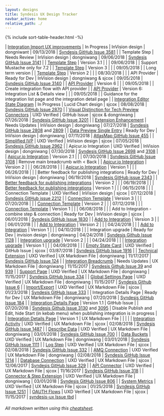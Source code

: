 ```yaml
---
layout: designs
title: Syndesis UX Design Tracker
navbar_active: home
relative_path: ./
---
```


{% include sort-table-header.html -%}

| [Integration Import UX improvements](https://redhat.invisionapp.com/share/5DO1KTZVG4J#/screens) | In Progress | InVision design | dongniwant | 09/13/2018 | [Syndesis GitHub Issue 3581](https://github.com/syndesisio/syndesis/issues/3581) |
| Template Step | Needs Review | InVision design | dongniwang | 09/06/2018 | [Syndesis GitHub Issue 3141](https://github.com/syndesisio/syndesis/issues/3141) |
| [Template Step](https://redhat.invisionapp.com/share/UYNXZ30MQ34) | Version 3.1 | | | 09/06/2018 |  | Support Mustache only for 7.2  |
| [Template Step](https://redhat.invisionapp.com/share/MKNX2N6SVE6) | Version 3 | | | 09/05/2018 |  | Long term version |
| [Template Step](https://redhat.invisionapp.com/share/GHNTV6PJK32) | Version 2 | | | 08/30/2018 |  |
| API Provider | Ready for Dev | InVision design | dongniwang & sjcox | 09/05/2018 | [Syndesis GitHub Issue 3140](https://github.com/syndesisio/syndesis/issues/3140) |
| [API Provider](https://redhat.invisionapp.com/share/CBNWDY58AHG) | Version 6 | | | 09/05/2018 |  | Create integration flow with API provider  |
| [API Provider](https://redhat.invisionapp.com/share/4JNR7J5DMNY) | Version 6: Integration List & Details view | | | 09/05/2018 |  | Guidance for the integration list page and the integration detail page |
| [Integration Editor State Diagram](https://www.lucidchart.com/invitations/accept/d9d991da-1b97-4320-86ca-0bc00e171344) | In Progress | Lucid Chart design | sjcox | 08/08/2018 | [Syndesis GitHub Issue 2870](https://github.com/syndesisio/syndesis/issues/2870) |
| [Visual Distinction for Tech Preview Connectors](https://github.com/syndesisio/syndesis/issues/3201) | UXD Verified | GitHub Issue | sjcox & dongniwang | 07/26/2018 | [Syndesis GitHub Issue 3201](https://github.com/syndesisio/syndesis/issues/3201) |
| [Extension Enhancement](https://redhat.invisionapp.com/share/WDN80PACBJU) | Needs Updates | InVision design | dongniwang | 07/27/2018 | [Syndesis GitHub Issue 2808](https://github.com/syndesisio/syndesis/issues/2808) and [2809](https://github.com/syndesisio/syndesis/issues/2809) |
| [Data Preview Single Entry](https://redhat.invisionapp.com/share/MAMPCU2CNFR) | Ready for Dev | InVision design | dongniwang | 07/11/2018 | [AtlasMap GitHub Issue 455](https://github.com/atlasmap/atlasmap/issues/455) |
| [Simplified IVP](https://redhat.invisionapp.com/share/Z7MM774PR8D) | UXD Verified | InVision design | sjcox | 07/05/2018 | [Syndesis GitHub Issue 2962](https://github.com/syndesisio/syndesis/issues/2962) |
| Apicur.io Integration | UXD Verified | InVision design | dongniwang | 07/30/2018 | [Syndesis GitHub Issue 2698](https://github.com/syndesisio/syndesis/issues/2698) and [3108](https://github.com/syndesisio/syndesis/issues/3108) |
| [Apicur.io Integration](https://redhat.invisionapp.com/share/V7N923M4N2E) | Version 2.1 | | | 07/30/2018 | [Syndesis GitHub Issue 3108](https://github.com/syndesisio/syndesis/issues/3108) | Remove main breadcrumb with < Back |
| [Apicur.io Integration](https://redhat.invisionapp.com/share/2EM4HUZD4MA) | Version 2 | | | 06/28/2018 |  |
| [Apicur.io Integration](https://redhat.invisionapp.com/share/UJLWDYZZGCE) | Version 1 | | | 06/26/2018 |  |
| Better feedback for publishing integrations | Ready for Dev | InVision design | dongniwang | 06/19/2018 | [Syndesis GitHub issue 2343](https://github.com/syndesisio/syndesis/issues/2343) |
| [Better feedback for publishing integrations](https://redhat.invisionapp.com/share/7ZLWFLLTRQC) | Version 2 | | | 06/19/2018 | |
| [Better feedback for publishing integrations](https://redhat.invisionapp.com/share/BUL3FETVXDN) | Version 1 | | | 06/15/2018 | |
| Connection Template | UXD Verified | InVision design | sjcox | 07/12/2018 | [Syndesis GitHub issue 2212](https://github.com/syndesisio/syndesis/issues/2212) |
| [Connection Template](https://redhat.invisionapp.com/share/VZN4L63RS5D#/screens) | Version 3 | | | 07/20/2018 |  |
| [Connection Template](https://redhat.invisionapp.com/share/NKMXKRVJG93) | Version 2 | | | 07/12/2018 |  |
| [Connection Template](https://redhat.invisionapp.com/share/BGKJY9XCA6H) | Version 1 | | | 06/08/2018 |  |
| Add to Integration - combine step & connection | Ready for Dev | InVision design | sjcox | 06/01/2018 | [Syndesis GitHub Issue 1830](https://github.com/syndesisio/syndesis/issues/1830) |
| [Add to Integration](https://redhat.invisionapp.com/share/X6K0SKUWZFG) | Version 3 | | | 06/01/2018 | |
| [Add to Integration](https://redhat.invisionapp.com/share/PWH14PWMCXE) | Version 2 | | | 04/24/2018 | |
| [Add to Integration](https://redhat.invisionapp.com/share/EWGS7DL3D68) | Version 1 | | | 04/10/2018 | |
| Integration upgrade | Ready for Dev | invision design | dongniwang | 04/24/2018 | [Syndesis Github Issue 1128](https://github.com/syndesisio/syndesis/issues/1128) |
| [Integration upgrade](https://redhat.invisionapp.com/share/TMHF3EF9P3H) | Version 2 | | | 04/24/2018 | |
| [Integration upgrade](https://redhat.invisionapp.com/share/cqgr6xbvf2b#/screens) | Version 1 | | | 04/09/2018 | |
| [Empty State Card](https://github.com/syndesisio/syndesis/issues/1916) | UXD Verified | GitHub Issue | sjcox | 03/87/2018 | [Syndesis GitHub Issue 1916](https://github.com/syndesisio/syndesis/issues/1916) |
| [Technical Extension](https://github.com/syndesisio/syndesis/blob/master/ux/designs/technical_extensions/tech_ext.md) | UXD Verified | UX Markdown File | dongniwang | 11/17/2017 | [Syndesis GitHub Issue 124](https://github.com/syndesisio/syndesis-project/issues/124) |
| [Integration Breadcrumb](https://github.com/syndesisio/syndesis/blob/master/ux/designs/navigation/navigation_breadcrumb_integration.md) | Needs Updates | UX Markdown File | dongniwang | 11/15/2017 | [Syndesis Github Issue 39](https://github.com/syndesisio/syndesis-ux/issues/39) and [939](https://github.com/syndesisio/syndesis-ui/issues/939) |
| [Support Page](https://github.com/syndesisio/syndesis/blob/master/ux/designs/support-page/support-page.md) | UXD Verified | UX Markdown File | dongniwang | 11/15/2017 | [Syndesis GitHub Issue 334](https://github.com/syndesisio/syndesis/issues/334) |
| [Global Settings Page](https://github.com/syndesisio/syndesis/blob/master/ux/designs/global-settings-page/global_settings_page_overview.md) | UXD Verified | UX Markdown File | dongniwang | 11/15/2017 | [Syndesis Github Issue 6](https://github.com/syndesisio/syndesis-ux/issues/6) |
| [Import/Export](https://github.com/syndesisio/syndesis/blob/master/ux/designs/importexport/importexport.md) | UXD Verified | UX Markdown File | sjcox | 01/23/2018 | [Syndesis GitHub Issue 333](https://github.com/syndesisio/syndesis/issues/333) |
| Integration Details Page | Ready for Dev | UX Markdown File | dongniwang | 07/20/2018 | [Syndesis GitHub Issue 184](https://github.com/syndesisio/syndesis/issues/184) |
| [Integration Details Page](https://github.com/syndesisio/syndesis/issues/3130) | Version 1.1 | GitHub Issue | | 07/20/2018 | [Syndesis Github Issue 3130](https://github.com/syndesisio/syndesis/issues/3130) and [3095](https://github.com/syndesisio/syndesis/issues/3095) | Disable Publish and Edit, hide Start (in kebab menu) when publishing integration is in progress |
| [Integration Details Page](https://github.com/syndesisio/syndesis/blob/master/ux/designs/integration_details/integration_details_page.md) | Version 1 | UX Markdown File |  |  | |
| [Integration Activity](https://github.com/syndesisio/syndesis/blob/master/ux/designs/integrationactivity/integrationactivity.md) | UXD Verified | UX Markdown File | sjcox | 02/08/2018 | [Syndesis GitHub Issue 1487](https://github.com/syndesisio/syndesis/issues/1487) |
| [Describe Data](https://github.com/syndesisio/syndesis/blob/master/ux/designs/describe-data/describe-data.md) | UXD Verified | UX Markdown File | dongniwang | 03/01/2018 | [Syndesis GitHub Issue 700](https://github.com/syndesisio/syndesis/issues/700) |
| [Data Buckets](https://github.com/syndesisio/syndesis/blob/master/ux/designs/data-buckets/data-buckets.md) | UXD Verified | UX Markdown File | dongniwang | 03/01/2018 | [Syndesis GitHub Issue 1111](https://github.com/syndesisio/syndesis/issues/1111) |
| [Log Step](https://github.com/syndesisio/syndesis/blob/master/ux/designs/logstep/logstep.md) | UXD Verified | UX Markdown File | sjcox | 02/08/2018 | [Syndesis GitHub Issue 332](https://github.com/syndesisio/syndesis/issues/332) |
| [AMQ Connection](https://github.com/syndesisio/syndesis/blob/master/ux/designs/amq/amq.md) | UXD Verified | UX Markdown File | dongniwang | 02/08/2018 | [Syndesis GitHub Issue 1214](https://github.com/syndesisio/syndesis/issues/1214) |
| [Database Connection](https://github.com/syndesisio/syndesis/blob/master/ux/designs/databaseconnection/databaseconnection.md) | UXD Verified | UX Markdown File | sjcox | 12/06/2017 | [Syndesis GitHub Issue 329](https://github.com/syndesisio/syndesis/issues/329) |
| [API Connector](https://github.com/syndesisio/syndesis/blob/master/ux/designs/apiconnector/apiconnector.md) | UXD Verified | UX Markdown File | sjcox | 11/16/2017 | [Syndesis GitHub Issue 318](https://github.com/syndesisio/syndesis/issues/318) |
| [Connector & Step Extension](https://github.com/syndesisio/syndesis/blob/master/ux/designs/connector-step-extensions/connector-step-ext.md) | UXD Verified | UX Markdown File | dongniwang | 03/01/2018 | [Syndesis GitHub Issue 806](https://github.com/syndesisio/syndesis/issues/806) |
| [System Metrics](https://github.com/syndesisio/syndesis/blob/master/ux/designs/monitormetrics/monitormetrics.md) | UXD Verified | UX Markdown File | sjcox | 01/25/2018 | [Syndesis GitHub Issue 1251](https://github.com/syndesisio/syndesis/issues/1251) |
| [OAUTH Flows](https://github.com/syndesisio/syndesis/blob/master/ux/designs/oauth/oauth.md) | UXD Verified | UX Markdown File | sjcox | 11/15/2017 | [syndesis-ux Issue tbd](#) |

###### All markdown written using this [cheatsheet](https://github.com/adam-p/markdown-here/wiki/Markdown-Cheatsheet).
